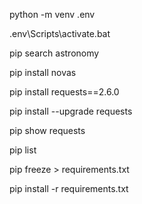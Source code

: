 python -m venv .env

.env\Scripts\activate.bat

pip search astronomy

pip install novas

pip install requests==2.6.0

pip install --upgrade requests

pip show requests

pip list

pip freeze > requirements.txt

pip install -r requirements.txt